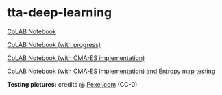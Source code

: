 # tta-deep-learning

[CoLAB Notebook](https://colab.research.google.com/drive/1GWgzNkW9s8NGXf5tQ4bPW0VSOOWOIStZ?usp=sharing )

[CoLAB Notebook (with progress)](https://colab.research.google.com/drive/1bQMneoF6k9qVNKNQwti4RN5oup7kfGDR?authuser=1#scrollTo=JJtzKBZ2Nz4Z)

[CoLAB Notebook (with CMA-ES implementation)](https://colab.research.google.com/drive/1dn_ShWc0ulDewiGIjTnU5UwLSlyu_a06?usp=sharing)

[CoLAB Notebook (with CMA-ES implementation) and Entropy map testing](https://colab.research.google.com/drive/1jK08Hx10QWX3SFNeiSVORKEqDppa6hvy#scrollTo=pb-ZB2RdNTXx)

**Testing pictures:** credits @ [Pexel.com](https://www.pexels.com/it-it/) (CC-0)
